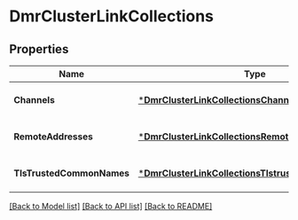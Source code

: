 # DmrClusterLinkCollections

## Properties
Name | Type | Description | Notes
------------ | ------------- | ------------- | -------------
**Channels** | [***DmrClusterLinkCollectionsChannels**](DmrClusterLinkCollectionsChannels.md) |  | [optional] [default to null]
**RemoteAddresses** | [***DmrClusterLinkCollectionsRemoteaddresses**](DmrClusterLinkCollectionsRemoteaddresses.md) |  | [optional] [default to null]
**TlsTrustedCommonNames** | [***DmrClusterLinkCollectionsTlstrustedcommonnames**](DmrClusterLinkCollectionsTlstrustedcommonnames.md) |  | [optional] [default to null]

[[Back to Model list]](../README.md#documentation-for-models) [[Back to API list]](../README.md#documentation-for-api-endpoints) [[Back to README]](../README.md)

